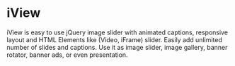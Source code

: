 iView
=====

iView is easy to use jQuery image slider with animated captions, responsive layout and HTML Elements like (Video, iFrame) slider. Easily add unlimited number of slides and captions. Use it as image slider, image gallery, banner rotator, banner ads, or even presentation.

